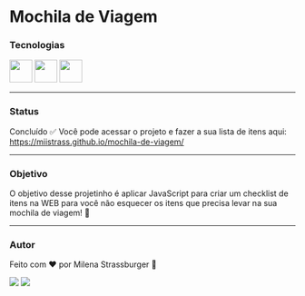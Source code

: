 # Mochila de Viagem 

### Tecnologias

<img src="https://cdn.jsdelivr.net/gh/devicons/devicon/icons/javascript/javascript-original.svg" width="40" height="40" /> <img src="https://cdn.jsdelivr.net/gh/devicons/devicon/icons/html5/html5-original.svg" width="40" height="40"/> <img src="https://cdn.jsdelivr.net/gh/devicons/devicon/icons/css3/css3-original.svg" width="40" height="40"/>

---

### Status

Concluído ✅
Você pode acessar o projeto e fazer a sua lista de itens aqui: https://miistrass.github.io/mochila-de-viagem/

---

### Objetivo

O objetivo desse projetinho é aplicar JavaScript para criar um checklist de itens na WEB para você não esquecer os itens que precisa levar na sua mochila de viagem! 🎒

---

### Autor

Feito com ❤️ por Milena Strassburger 🤘

<div>
<a href="https://instagram.com/miistrass" target="_blank"><img src="https://img.shields.io/badge/-Instagram-%23E4405F?style=for-the-badge&logo=instagram&logoColor=white" target="_blank"></a>
<a href="https://www.linkedin.com/in/milena-strassburger" target="_blank"><img src="https://img.shields.io/badge/-LinkedIn-%230077B5?style=for-the-badge&logo=linkedin&logoColor=white" target="_blank"></a>   
</div>
